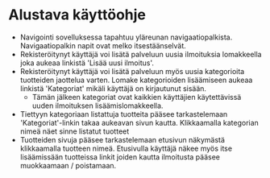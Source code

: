 # Alustava käyttöohje

* Navigointi sovelluksessa tapahtuu yläreunan navigaatiopalkista. Navigaatiopalkin napit ovat melko itsestäänselvät.
* Rekisteröitynyt käyttäjä voi lisätä palveluun uusia ilmoituksia lomakkeella joka aukeaa linkistä 'Lisää uusi ilmoitus'.
* Rekisteröitynyt käyttäjä voi lisätä palveluun myös uusia kategorioita tuotteiden jaottelua varten. Lomake kategorioiden
lisäämiseen aukeaa linkistä 'Kategoriat' mikäli käyttäjä on kirjautunut sisään.
  * Tämän jälkeen kategoriat ovat kaikkien käyttäjien käytettävissä uuden ilmoituksen lisäämislomakkeella.
* Tiettyyn kategoriaan listattuja tuotteita pääsee tarkastelemaan 'Kategoriat'-linkin takaa aukeavan sivun kautta. Klikkaamalla
kategorian nimeä näet sinne listatut tuotteet
* Tuotteiden sivuja pääsee tarkastelemaan etusivun näkymästä klikkaamalla tuotteen nimeä. Etusivulla käyttäjä näkee myös
itse lisäämissään tuotteissa linkit joiden kautta ilmoitusta pääsee muokkaamaan / poistamaan.
